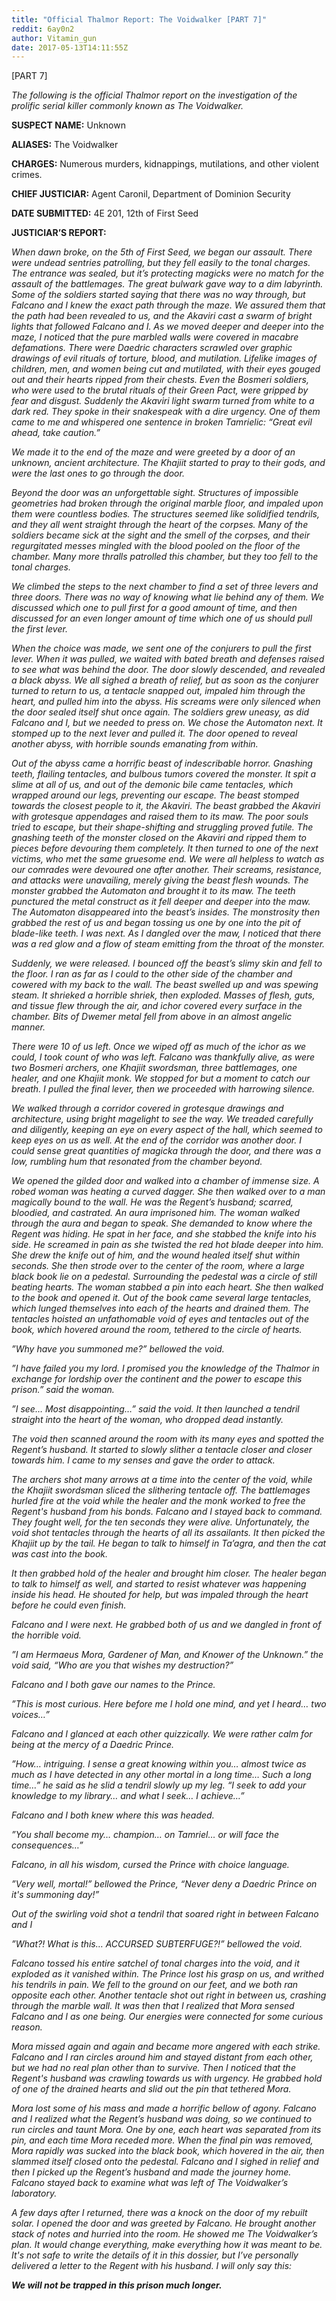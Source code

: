 ```yaml
---
title: "Official Thalmor Report: The Voidwalker [PART 7]"
reddit: 6ay0n2
author: Vitamin_gun
date: 2017-05-13T14:11:55Z
---
```


[PART 7]

*The following is the official Thalmor report on the investigation of the prolific serial killer commonly known as The Voidwalker.*

**SUSPECT NAME:** Unknown

**ALIASES:** The Voidwalker

**CHARGES:** Numerous murders, kidnappings, mutilations, and other violent crimes.

**CHIEF JUSTICIAR:** Agent Caronil, Department of Dominion Security

**DATE SUBMITTED:** 4E 201, 12th of First Seed

**JUSTICIAR’S REPORT:**

*When dawn broke, on the 5th of First Seed, we began our assault. There were undead sentries patrolling, but they fell easily to the tonal charges. The entrance was sealed, but it’s protecting magicks were no match for the assault of the battlemages. The great bulwark gave way to a dim labyrinth. Some of the soldiers started saying that there was no way through, but Falcano and I knew the exact path through the maze. We assured them that the path had been revealed to us, and the Akaviri cast a swarm of bright lights that followed Falcano and I. As we moved deeper and deeper into the maze, I noticed that the pure marbled walls were covered in macabre defamations. There were Daedric characters scrawled over graphic drawings of evil rituals of torture, blood, and mutilation. Lifelike images of children, men, and women being cut and mutilated, with their eyes gouged out and their hearts ripped from their chests. Even the Bosmeri soldiers, who were used to the brutal rituals of their Green Pact, were gripped by fear and disgust. Suddenly the Akaviri light swarm turned from white to a dark red. They spoke in their snakespeak with a dire urgency. One of them came to me and whispered one sentence in broken Tamrielic: “Great evil ahead, take caution.”*

*We made it to the end of the maze and were greeted by a door of an unknown, ancient architecture. The Khajiit started to pray to their gods, and were the last ones to go through the door.*

*Beyond the door was an unforgettable sight. Structures of impossible geometries had broken through the original marble floor, and impaled upon them were countless bodies. The structures seemed like solidified tendrils, and they all went straight through the heart of the corpses. Many of the soldiers became sick at the sight and the smell of the corpses, and their regurgitated messes mingled with the blood pooled on the floor of the chamber. Many more thralls patrolled this chamber, but they too fell to the tonal charges.*

*We climbed the steps to the next chamber to find a set of three levers and three doors. There was no way of knowing what lie behind any of them. We discussed which one to pull first for a good amount of time, and then discussed for an even longer amount of time which one of us should pull the first lever.*

*When the choice was made, we sent one of the conjurers to pull the first lever. When it was pulled, we waited with bated breath and defenses raised to see what was behind the door. The door slowly descended, and revealed a black abyss. We all sighed a breath of relief, but as soon as the conjurer turned to return to us, a tentacle snapped out, impaled him through the heart, and pulled him into the abyss. His screams were only silenced when the door sealed itself shut once again. The soldiers grew uneasy, as did Falcano and I, but we needed to press on. We chose the Automaton next. It stomped up to the next lever and pulled it. The door opened to reveal another abyss, with horrible sounds emanating from within.*

*Out of the abyss came a horrific beast of indescribable horror. Gnashing teeth, flailing tentacles, and bulbous tumors covered the monster. It spit a slime at all of us, and out of the demonic bile came tentacles, which wrapped around our legs, preventing our escape. The beast stomped towards the closest people to it, the Akaviri. The beast grabbed the Akaviri with grotesque appendages and raised them to its maw. The poor souls tried to escape, but their shape-shifting and struggling proved futile. The gnashing teeth of the monster closed on the Akaviri and ripped them to pieces before devouring them completely. It then turned to one of the next victims, who met the same gruesome end. We were all helpless to watch as our comrades were devoured one after another. Their screams, resistance, and attacks were unavailing, merely giving the beast flesh wounds. The monster grabbed the Automaton and brought it to its maw. The teeth punctured the metal construct as it fell deeper and deeper into the maw. The Automaton disappeared into the beast’s insides. The monstrosity then grabbed the rest of us and began tossing us one by one into the pit of blade-like teeth. I was next. As I dangled over the maw, I noticed that there was a red glow and a flow of steam emitting from the throat of the monster.*

*Suddenly, we were released. I bounced off the beast’s slimy skin and fell to the floor. I ran as far as I could to the other side of the chamber and cowered with my back to the wall. The beast swelled up and was spewing steam. It shrieked a horrible shriek, then exploded. Masses of flesh, guts, and tissue flew through the air, and ichor covered every surface in the chamber. Bits of Dwemer metal fell from above in an almost angelic manner.*

*There were 10 of us left. Once we wiped off as much of the ichor as we could, I took count of who was left. Falcano was thankfully alive, as were two Bosmeri archers, one Khajiit swordsman, three battlemages, one healer, and one Khajiit monk. We stopped for but a moment to catch our breath. I pulled the final lever, then we proceeded with harrowing silence.*

*We walked through a corridor covered in grotesque drawings and architecture, using bright magelight to see the way. We treaded carefully and diligently, keeping an eye on every aspect of the hall, which seemed to keep eyes on us as well. At the end of the corridor was another door. I could sense great quantities of magicka through the door, and there was a low, rumbling hum that resonated from the chamber beyond.*

*We opened the gilded door and walked into a chamber of immense size. A robed woman was heating a curved dagger. She then walked over to a man magically bound to the wall. He was the Regent’s husband; scarred, bloodied, and castrated. An aura imprisoned him. The woman walked through the aura and began to speak. She demanded to know where the Regent was hiding. He spat in her face, and she stabbed the knife into his side. He screamed in pain as she twisted the red hot blade deeper into him. She drew the knife out of him, and the wound healed itself shut within seconds. She then strode over to the center of the room, where a large black book lie on a pedestal. Surrounding the pedestal was a circle of still beating hearts. The woman stabbed a pin into each heart. She then walked to the book and opened it. Out of the book came several large tentacles, which lunged themselves into each of the hearts and drained them. The tentacles hoisted an unfathomable void of eyes and tentacles out of the book, which hovered around the room, tethered to the circle of hearts.*

*”Why have you summoned me?” bellowed the void.*

*”I have failed you my lord. I promised you the knowledge of the Thalmor in exchange for lordship over the continent and the power to escape this prison.” said the woman.*

*”I see… Most disappointing…” said the void. It then launched a tendril straight into the heart of the woman, who dropped dead instantly.*

*The void then scanned around the room with its many eyes and spotted the Regent’s husband. It started to slowly slither a tentacle closer and closer towards him. I came to my senses and gave the order to attack.*

*The archers shot many arrows at a time into the center of the void, while the Khajiit swordsman sliced the slithering tentacle off. The battlemages hurled fire at the void while the healer and the monk worked to free the Regent's husband from his bonds. Falcano and I stayed back to command. They fought well, for the ten seconds they were alive. Unfortunately, the void shot tentacles through the hearts of all its assailants. It then picked the Khajiit up by the tail. He began to talk to himself in Ta’agra, and then the cat was cast into the book.*

*It then grabbed hold of the healer and brought him closer. The healer began to talk to himself as well, and started to resist whatever was happening inside his head. He shouted for help, but was impaled through the heart before he could even finish.*

*Falcano and I were next. He grabbed both of us and we dangled in front of the horrible void.*

*”I am Hermaeus Mora, Gardener of Man, and Knower of the Unknown.” the void said, “Who are you that wishes my destruction?”*

*Falcano and I both gave our names to the Prince.*

*”This is most curious. Here before me I hold one mind, and yet I heard… two voices…”*

*Falcano and I glanced at each other quizzically. We were rather calm for being at the mercy of a Daedric Prince.*

*”How… intriguing. I sense a great knowing within you… almost twice as much as I have detected in any other mortal in a long time… Such a long time…” he said as he slid a tendril slowly up my leg. “I seek to add your knowledge to my library… and what I seek… I achieve…”*

*Falcano and I both knew where this was headed.*

*”You shall become my… champion… on Tamriel… or will face the consequences…”*

*Falcano, in all his wisdom, cursed the Prince with choice language.*

*”Very well, mortal!” bellowed the Prince, “Never deny a Daedric Prince on it's summoning day!”*

*Out of the swirling void shot a tendril that soared right in between Falcano and I*

*”What?! What is this… ACCURSED SUBTERFUGE?!” bellowed the void.*

*Falcano tossed his entire satchel of tonal charges into the void, and it exploded as it vanished within. The Prince lost his grasp on us, and writhed his tendrils in pain. We fell to the ground on our feet, and we both ran opposite each other. Another tentacle shot out right in between us, crashing through the marble wall. It was then that I realized that Mora sensed Falcano and I as one being. Our energies were connected for some curious reason.*

*Mora missed again and again and became more angered with each strike. Falcano and I ran circles around him and stayed distant from each other, but we had no real plan other than to survive. Then I noticed that the Regent's husband was crawling towards us with urgency. He grabbed hold of one of the drained hearts and slid out the pin that tethered Mora.*

*Mora lost some of his mass and made a horrific bellow of agony. Falcano and I realized what the Regent’s husband was doing, so we continued to run circles and taunt Mora. One by one, each heart was separated from its pin, and each time Mora receded more. When the final pin was removed, Mora rapidly was sucked into the black book, which hovered in the air, then slammed itself closed onto the pedestal. Falcano and I sighed in relief and then I picked up the Regent’s husband and made the journey home. Falcano stayed back to examine what was left of The Voidwalker’s laboratory.*

*A few days after I returned, there was a knock on the door of my rebuilt solar. I opened the door and was greeted by Falcano. He brought another stack of notes and hurried into the room. He showed me The Voidwalker’s plan. It would change everything, make everything how it was meant to be. It's not safe to write the details of it in this dossier, but I’ve personally delivered a letter to the Regent with his husband. I will only say this:*

***We will not be trapped in this prison much longer.***
